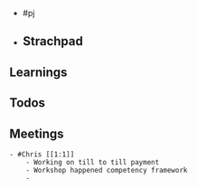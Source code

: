 - #pj
- ## Strachpad
## Learnings
## Todos
## Meetings
	- #Chris [[1:1]]
		- Working on till to till payment
		- Workshop happened competency framework
		-
